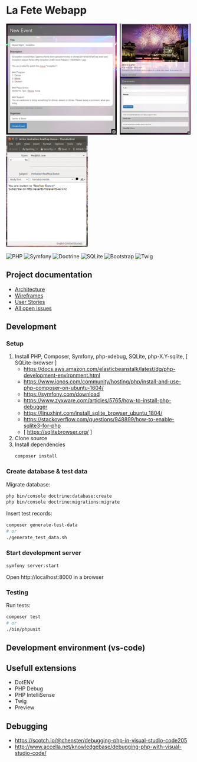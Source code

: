 # La Fete Webapp


<img src="./documentation/create-event.png" title="Create event" height="300"/>&nbsp;
<img src="./documentation/event.png" title="Event" height="300"/>&nbsp;
<img src="./documentation/event-invitation.png" title="Event" height="300"/>



<img src="https://www.php.net/images/logos/php-logo.svg" title="PHP" height="50"/>
<img src="https://symfony.com/images/logos/header-logo.svg" title="Symfony" height="50"/>
<img src="https://www.doctrine-project.org/images/doctrine-logo.svg" title="Doctrine" height="50"/>
<img src="https://www.sqlite.org/images/sqlite370_banner.gif" title="SQLite" height="50"/>
<img src="https://cdn.worldvectorlogo.com/logos/bootstrap-4.svg" title="Bootstrap" height="50"/>
<img src="https://twig.symfony.com/images/logo.png" title="Twig" height="50"/>


## Project documentation

* [Architecture](https://github.com/moonline/la-fete/wiki/Architecture)
* [Wireframes](https://github.com/moonline/la-fete/wiki/Wireframes)
* [User Stories](https://github.com/moonline/la-fete/issues?utf8=%E2%9C%93&q=label%3A%22type%3Astory%22)
* [All open issues](https://github.com/moonline/la-fete/issues)


## Development

### Setup

1. Install PHP, Composer, Symfony, php-xdebug, SQLite, php-X.Y-sqlite, [ SQLite-browser ]
	* https://docs.aws.amazon.com/elasticbeanstalk/latest/dg/php-development-environment.html
	* https://www.ionos.com/community/hosting/php/install-and-use-php-composer-on-ubuntu-1604/
	* https://symfony.com/download
	* https://www.zyxware.com/articles/5765/how-to-install-php-debugger
	* https://linuxhint.com/install_sqlite_browser_ubuntu_1804/
	* https://stackoverflow.com/questions/948899/how-to-enable-sqlite3-for-php
	* [ https://sqlitebrowser.org/ ]
2. Clone source
3. Install dependencies
	```bash
	composer install
	```


### Create database & test data

Migrate database:
```bash
php bin/console doctrine:database:create
php bin/console doctrine:migrations:migrate
```
Insert test records:
```bash
composer generate-test-data
# or
./generate_test_data.sh
```


### Start development server

```bash
symfony server:start
```
Open http://localhost:8000 in a browser


### Testing

Run tests:
```bash
composer test
# or
./bin/phpunit
```


## Development environment (vs-code)

## Usefull extensions
* DotENV
* PHP Debug
* PHP IntelliSense
* Twig
* Preview

## Debugging

* https://scotch.io/@chenster/debugging-php-in-visual-studio-code205
* http://www.accella.net/knowledgebase/debugging-php-with-visual-studio-code/